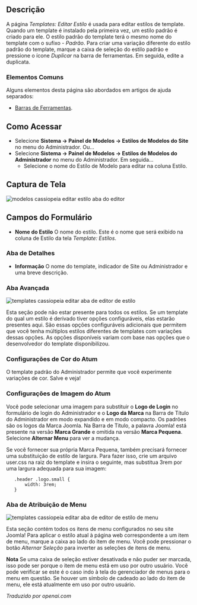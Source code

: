 <!-- Filename: Help4.x:Templates:_Edit_Style / Display title: Modelos: Editar Estilo -->

## Descrição

A página *Templates: Editar Estilo* é usada para editar estilos de template. Quando um template é instalado pela primeira vez, um estilo padrão é criado para ele. O estilo padrão do template terá o mesmo nome do template com o sufixo *- Padrão*. Para criar uma variação diferente do estilo padrão do template, marque a caixa de seleção do estilo padrão e pressione o ícone *Duplicar* na barra de ferramentas. Em seguida, edite a duplicata.

### Elementos Comuns

Alguns elementos desta página são abordados em artigos de ajuda separados:

* [Barras de Ferramentas](jdocmanual?article=help/common-elements/toolbars).

## Como Acessar

- Selecione **Sistema → Painel de Modelos → Estilos de Modelos do Site**
  no menu do Administrador. Ou...
- Selecione **Sistema → Painel de Modelos → Estilos de Modelos do Administrador**
  no menu do Administrador. Em seguida...
  - Selecione o nome do Estilo de Modelo para editar na coluna Estilo.

## Captura de Tela

![modelos cassiopeia editar estilo aba do editor](../../../pt/images/templates/templates-site-edit-style-details-tab.png)

## Campos do Formulário

- **Nome do Estilo** O nome do estilo. Este é o nome que será exibido na coluna de Estilo da tela *Template: Estilos*.

### Aba de Detalhes

- **Informação** O nome do template, indicador de Site ou Administrador e uma breve descrição.

### Aba Avançada

![templates cassiopeia editar aba de editor de estilo](../../../pt/images/templates/templates-site-edit-style-advanced-tab.png)

Esta seção pode não estar presente para todos os estilos. Se um template do qual um estilo é derivado tiver opções configuráveis, elas estarão presentes aqui. São essas opções configuráveis ​​adicionais que permitem que você tenha múltiplos estilos diferentes de templates com variações dessas opções. As opções disponíveis variam com base nas opções que o desenvolvedor do template disponibilizou.

### Configurações de Cor do Atum

O template padrão do Administrador permite que você experimente variações de cor. Salve e veja!

### Configurações de Imagem do Atum

Você pode selecionar uma imagem para substituir o **Logo de Login** no formulário de login do Administrador e o **Logo da Marca** na Barra de Título do Administrador em modo expandido e em modo compacto. Os padrões são os logos da Marca Joomla. Na Barra de Título, a palavra Joomla! está presente na versão **Marca Grande** e omitida na versão **Marca Pequena**. Selecione **Alternar Menu** para ver a mudança.

Se você fornecer sua própria Marca Pequena, também precisará fornecer uma substituição de estilo de largura. Para fazer isso, crie um arquivo user.css na raiz do template e insira o seguinte, mas substitua 3rem por uma largura adequada para sua imagem:

       .header .logo.small {
           width: 3rem;
       }

### Aba de Atribuição de Menu

![templates cassiopeia editar aba de editor de estilo de menu](../../../pt/images/templates/templates-site-edit-style-menu-assignment-tab.png)

Esta seção contém todos os itens de menu configurados no seu site Joomla! Para aplicar o estilo atual à página web correspondente a um item de menu, marque a caixa ao lado do item de menu. Você pode pressionar o botão *Alternar Seleção* para inverter as seleções de itens de menu.

**Nota** Se uma caixa de seleção estiver desativada e não puder ser marcada, isso pode ser porque o item de menu está em uso por outro usuário. Você pode verificar se este é o caso indo à tela do gerenciador de menus para o menu em questão. Se houver um símbolo de cadeado ao lado do item de menu, ele está atualmente em uso por outro usuário.

*Traduzido por openai.com*

